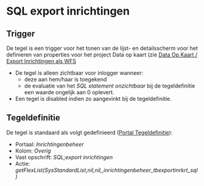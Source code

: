 # SQL export inrichtingen

## Trigger

De tegel is een trigger voor het tonen van de lijst- en detailsscherm voor het definieren van properties voor het project Data op kaart  (zie [Data Op Kaart / Export Inrichtingen als WFS](/docs/instellen_inrichten/data_op_kaart.md)

* De tegel is alleen zichtbaar voor inlogger wanneer:
  * deze aan hem/haar is toegekend
  * de evaluatie van het *SQL statement onzichtbaar* bij de tegeldefinitie een waarde ongelijk aan 0 oplevert.
* Een tegel is disabled indien zo aangevinkt bij de tegeldefinitie.

## Tegeldefinitie

De tegel is standaard als volgt gedefinieerd ([Portal Tegeldefinitie](/docs/instellen_inrichten/portaldefinitie/portal_tegel.md)):

* Portaal: *Inrichtingenbeheer*
* Kolom: *Overig*
* Vast opschrift: *SQL;export inrichtingen*
* Actie: *getFlexList(SysStandardList,nil,nil,,inrichtingenbeheer_tbexportinrkrt_sql)*
